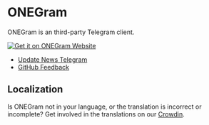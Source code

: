 # ONEGram

ONEGram is an third-party Telegram client.

[![Get it on ONEGram Website](https://ogpro.lunawolf.es/assets/img/logo.png)](https://og.lunawolf.es)

- [Update News Telegram](https://t.me/onegram_news)
- [GitHub Feedback](https://github.com/OneTeam-Projects/ONEGram-Bugs-Report/issues)


## Localization

Is ONEGram not in your language, or the translation is incorrect or incomplete? Get involved in the translations on our [Crowdin](https://crowdin.com/project/onegram).